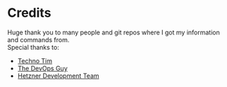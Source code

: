 # Credits
Huge thank you to many people and git repos where I got my information and commands from.  
Special thanks to:

  * [Techno Tim](https://github.com/techno-tim)
  * [The DevOps Guy](https://github.com/marcel-dempers)
  * [Hetzner Development Team](https://github.com/hetznercloud/)